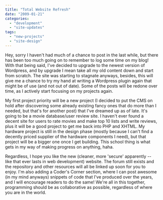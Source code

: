 ```yaml
---
title: "Total Website Refresh"
date: "2009-01-21"
categories: 
  - "development"
  - "site-updates"
tags: 
  - "new-projects"
  - "site-design"
---
```


Hey, sorry I haven't had much of a chance to post in the last while, but there has been too much going on to remember to log some time on my blog! With that being said, I've decided to upgrade to the newest version of Wordpress, and by upgrade I mean take all my old content down and start from scratch. The site was starting to stagnate anyways, besides, this will give me a chance to try my hand at writing a Wordpress plugin again that might be of use (and not out of date). Some of the posts will be redone over time, as I actively start focusing on my projects again.

My first project priority will be a new project (I decided to put the CMS on hold after discovering some already existing fancy ones that do more than I needed, but that's for another post) that I've dreamed up as of late. It's going to be a movie database/user review site. I haven't ever found a decent site for users to rate movies and make top 10 lists and write reviews, plus it will be a good project to get me back into PHP and XHTML. My hardware project is still in the design phase (mostly because I can't find a decently priced supplier of the hardware components I need), but that project will be a bigger one once I get building. This school thing is what gets in my way of making progress on anything, haha.

Regardless, I hope you like the new (cleaner, more 'secure' apparently -- like that ever lasts in web development) website. The forum still exists and the repository and other resources will all be linked up soon for you to enjoy. I'm also adding a Coder's Corner section, where I can post awesome (in my mind anyways) snippets of code that I've produced over the years, and I will encourage readers to do the same! We're all in this together, programming should be as collaborative as possible, regardless of where you are in the world.
